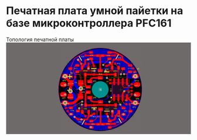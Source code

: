 # Печатная плата умной пайетки на базе микроконтроллера PFC161
Топология печатной платы
![Топология платы](https://github.com/ArtemMechanik/SmartSequins/blob/main/Mk.9/source/smarSequins9%20топология.jpg)

